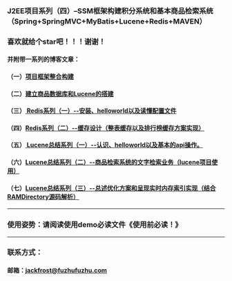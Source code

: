 ﻿### J2EE项目系列（四）–SSM框架构建积分系统和基本商品检索系统（Spring+SpringMVC+MyBatis+Lucene+Redis+MAVEN）
### 喜欢就给个star吧！！！谢谢！
#### 并附带一系列的博客文章：
#### （一）[项目框架整合构建](http://blog.csdn.net/Jack__Frost/article/details/68932117)
#### （二）[建立商品数据库和Lucene的搭建](http://blog.csdn.net/jack__frost/article/details/68947868)
#### （三）[ Redis系列（一）--安装、helloworld以及读懂配置文件](http://blog.csdn.net/jack__frost/article/details/67633975)
#### （四）[Redis系列（二）--缓存设计（整表缓存以及排行榜缓存方案实现）](http://blog.csdn.net/jack__frost/article/details/69568610)
#### （五）[ Lucene总结系列（一）--认识、helloworld以及基本的api操作。](http://blog.csdn.net/Jack__Frost/article/details/70156391)
#### （六）[Lucene总结系列（二）--商品检索系统的文字检索业务（lucene项目使用）](http://blog.csdn.net/Jack__Frost/article/details/70176553)
#### （七）[Lucene总结系列（三）--总述优化方案和呈现实时内存索引实现（结合RAMDirectory源码解析）](http://blog.csdn.net/jack__frost/article/details/70215598)
***
### 使用姿势：请阅读使用demo必读文件《使用前必读！》
***
### 联系方式：
#### 邮箱：jackfrost@fuzhufuzhu.com
